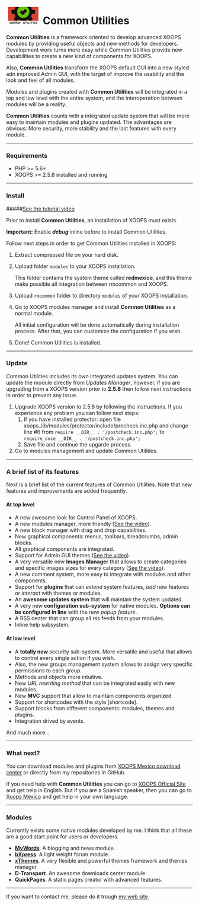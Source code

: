 ![alt Common Utilities Logo](https://raw.githubusercontent.com/bitcero/rmcommon/master/rmcommon/images/logo.png) Common Utilities
========

**Common Utilities** is a framework oriented to develop advanced XOOPS modules by providing useful objects and new methods for developers.
Development work turns more easy while Common Utilities provide new capabilities to create a new kind of components for XOOPS.

Also, **Common Utilities** transform the XOOPS default GUI into a new styled adn improved Admin GUI, with the target of improve the usability
and the look and feel of all modules.

Modules and plugins created with **Common Utilities** will be integrated in a top and low level with the entire system, and the interoperation
between modules will be a reality.

**Common Utilities** counts with a integrated update system that will be more easy to maintain modules and plugins updated. The advantages are obvious:
More security, more stability and the last features with every module.

---

### Requirements
* PHP >= 5.6+
* XOOPS >= 2.5.8 installed and running
 
---

### Install

#####[See the tutorial video](http://youtu.be/3cotY5aVZMc)

Prior to install **Common Utilities**, an installation of XOOPS must exists.

**Important:** Enable ***debug*** inline before to install Common Utilities.

Follow next steps in order to get Common Utilities installed in XOOPS:

1. Extract compressed file on your hard disk.
2. Upload folder `modules` to your XOOPS installation.

   This folder contains the system theme called **redmexico**, and this theme make possible all integration
between rmcommon and XOOPS.

3. Upload `rmcommon` folder to directory `modules` of your XOOPS installation.
4. Go to XOOPS modules manager and install **Common Utilities** as a normal module.

   All initial configuration will be done automatically during installation process. After that, you can customize the configuration if you wish.

5. Done! Common Utilities is installed.

---

### Update

Common Utilities includes its own integrated updates system. You can update the module directly from _Updates Manager_, however, if you are upgrading from a XOOPS version prior to **2.5.8** then follow next instructions in order to prevent any issue.

1. Upgrade XOOPS version to 2.5.8 by following the instructions. If you experience any problem you can follow next steps:
    1. If you have installed protector: open file xoops_lib/modules/protector/include/precheck.inc.php and change line #6 from `require __DIR__ . '/postcheck.inc.php';` to `require_once __DIR__ . '/postcheck.inc.php';`
    2. Save file and continue the upgarde process.
2. Go to modules management and update Common Utilities.

---

### A brief list of its features

Next is a brief list of the current features of Common Utilities. Note that new features and improvements are added frequently.

#### At top level
* A new awesome look for Control Panel of XOOPS.
* A new modules manager, more friendly ([See the video](http://youtu.be/csaNwMyNeYA)).
* A new block manager with drag and drop capabilities.
* New graphical components: menus, toolbars, breadcrumbs, admin blocks.
* All graphical components are integrated.
* Support for Admin GUI themes ([See the video](http://youtu.be/3Bh2zsNt3AM)).
* A very versatile new **Images Manager** that allows to create categories and specific images sizes for every category ([See the video](http://youtu.be/Nzd4MWdQJzA)).
* A new comment system, more easy to integrate with modules and other components.
* Support for **plugins** that can _extend_ system features, _add_ new features or _interact_ with themes or modules.
* An **awesome updates system** that will maintain the system updated.
* A very new **configuration sub-system** for native modules. **Options can be configured in line** with the new _popup feature_.
* A RSS center that can group all rss feeds from your modules.
* Inline help subsystem.

#### At low level
* A **totally new** security sub-system. More versatile and useful that allows to control every single action if you wish.
* Also, the new groups management system allows to assign very specific permissions to each group.
* Methods and objects more intuitive.
* New _URL rewriting method_ that can be integrated easily with new modules.
* New **MVC** support that allow to maintain components organized.
* Support for shortcodes with the style [shortcode].
* Support blocks from different components: modules, themes and plugins.
* Integration drived by events.

And much more...

---

### What next?

You can download modules and plugins from [XOOPS Mexico download center](http://www.xoopsmexico.net/downloads/) or directly from my repositories in GitHub.

If you need help with **Common Utilities** you can go to [XOOPS Official Site](http://www.xoops.org) and get help in English. But if you are a
Spanish speaker, then you can go to [Xoops Mexico](http://www.xoopsmexico.net) and get help in your own language.

---

### Modules

Currently exists some native modules developed by me. I think that all these are a good start point for users or developers.

* [**MyWords**](http://github.com/bitcero/mywords). A blogging and news module.
* [**bXpress**](http://github.com/bitcero/bxpress). A light weight forum module.
* [**xThemes**](http://github.com/bitcero/xthemes). A very flexible and powerful themes framework and themes manager.
* **D-Transport**. An awesome downloads center module.
* **QuickPages**. A static pages creator with advanced features.

---

If you want to contact me, please do it trough [my web site](http://www.eduardocortes.mx).
